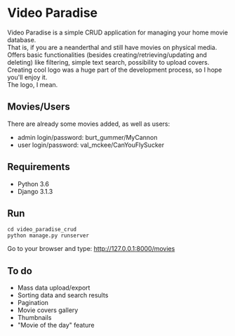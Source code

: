 # Video Paradise

Video Paradise is a simple CRUD application for managing your home movie database.<br>
That is, if you are a neanderthal and still have movies on physical media.<br>
Offers basic functionalities (besides creating/retrieving/updating and deleting) like filtering, simple text search, possibility to upload covers.<br>
Creating cool logo was a huge part of the development process, so I hope you'll enjoy it.<br>
The logo, I mean.

## Movies/Users

There are already some movies added, as well as users:<br>
- admin login/password: burt_gummer/MyCannon
- user login/password: val_mckee/CanYouFlySucker

## Requirements

- Python 3.6
- Django 3.1.3

## Run
```
cd video_paradise_crud
python manage.py runserver
```
Go to your browser and type: http://127.0.0.1:8000/movies

## To do

- Mass data upload/export
- Sorting data and search results
- Pagination
- Movie covers gallery
- Thumbnails
- "Movie of the day" feature